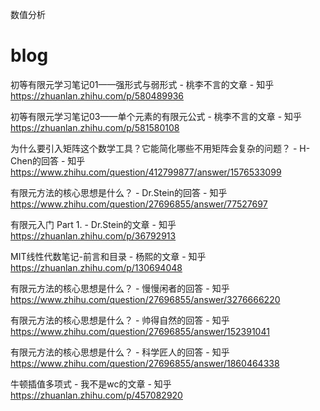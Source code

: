 数值分析
# blog
初等有限元学习笔记01——强形式与弱形式 - 桃李不言的文章 - 知乎
https://zhuanlan.zhihu.com/p/580489936

初等有限元学习笔记03——单个元素的有限元公式 - 桃李不言的文章 - 知乎
https://zhuanlan.zhihu.com/p/581580108

为什么要引入矩阵这个数学工具？它能简化哪些不用矩阵会复杂的问题？ - H-Chen的回答 - 知乎
https://www.zhihu.com/question/412799877/answer/1576533099

有限元方法的核心思想是什么？ - Dr.Stein的回答 - 知乎
https://www.zhihu.com/question/27696855/answer/77527697

有限元入门 Part 1. - Dr.Stein的文章 - 知乎
https://zhuanlan.zhihu.com/p/36792913

MIT线性代数笔记-前言和目录 - 杨熙的文章 - 知乎
https://zhuanlan.zhihu.com/p/130694048

有限元方法的核心思想是什么？ - 慢慢闲者的回答 - 知乎
https://www.zhihu.com/question/27696855/answer/3276666220

有限元方法的核心思想是什么？ - 帅得自然的回答 - 知乎
https://www.zhihu.com/question/27696855/answer/152391041

有限元方法的核心思想是什么？ - 科学匠人的回答 - 知乎
https://www.zhihu.com/question/27696855/answer/1860464338

牛顿插值多项式 - 我不是wc的文章 - 知乎
https://zhuanlan.zhihu.com/p/457082920